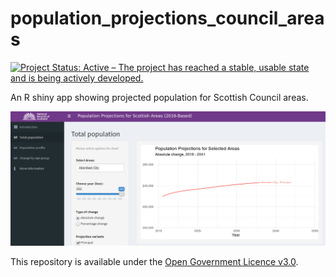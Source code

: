 # population_projections_council_areas
[![Project Status: Active – The project has reached a stable, usable state and is being actively developed.](https://www.repostatus.org/badges/latest/active.svg)](https://www.repostatus.org/#active)

An R shiny app showing projected population for Scottish Council areas.

![Screenshot of the population projections for council areas app](https://github.com/DataScienceScotland/population_projections_council_areas/blob/master/screenshot.png)

This repository is available under the [Open Government Licence v3.0](https://www.nationalarchives.gov.uk/doc/open-government-licence/version/3/).
